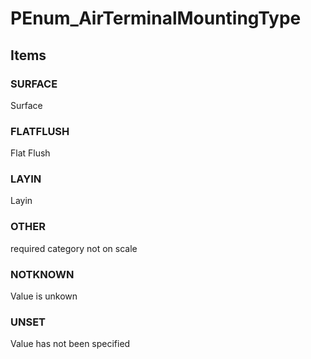 # PEnum_AirTerminalMountingType
<!-- end of short definition -->

## Items

### SURFACE
Surface

### FLATFLUSH
Flat Flush

### LAYIN
Layin

### OTHER
required category not on scale

### NOTKNOWN
Value is unkown

### UNSET
Value has not been specified
